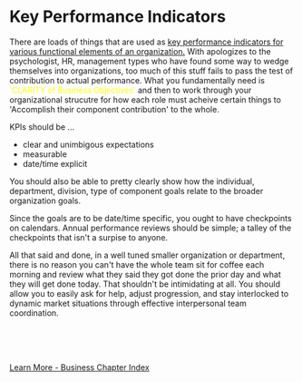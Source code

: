 
# Key Performance Indicators

There are loads of things that are used as [key performance indicators for various functional elements of an organization.](https://kpiinstitute.org/wp-content/uploads/2014/04/The-KPI-Institute-KPI-training-infographic.jpg)  With apologizes to the psychologist, HR, management types who have found some way to wedge themselves into organizations, too much of this stuff fails to pass the test of contribution to actual performance.  What you fundamentally need is <font color=yellow>'CLARITY of Business Objectives'</font> and then to work through your organizational strucutre for how each role must acheive certain things to 'Accomplish their component contribution' to the whole.

KPIs should be ...

- clear and unimbigous expectations
- measurable
- date/time explicit

You should also be able to pretty clearly show how the individual, department, division, type of component goals relate to the broader organization goals.

Since the goals are to be date/time specific, you ought to have checkpoints on calendars.  Annual performance reviews should be simple; a talley of the checkpoints that isn't a surpise to anyone.

All that said and done, in a well tuned smaller organization or department, there is no reason you can't have the whole team sit for coffee each morning and review what they said they got done the prior day and what they will get done today.  That shouldn't be intimidating at all.  You should allow you to easily ask for help, adjust progression, and stay interlocked to dynamic market situations through effective interpersonal team coordination.  


<br>
<br>
<br>

[Learn More - Business Chapter Index](../chapters.md#business)
